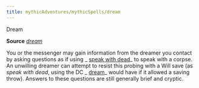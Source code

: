 ```yaml
---
title: mythicAdventures/mythicSpells/dream
---
```

Dream

**Source** [_dream_](spells/dream#_dream)

You or the messenger may gain information from the dreamer you contact by asking questions as if using _ [speak with dead](spells/speakWithDead#_speak-with-dead)_ to speak with a corpse. An unwilling dreamer can attempt to resist this probing with a Will save (as _speak with dead_, using the DC _ [dream](spells/dream#_dream)_ would have if it allowed a saving throw). Answers to these questions are still generally brief and cryptic.

